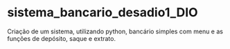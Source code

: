 # sistema_bancario_desadio1_DIO
Criação de um sistema, utilizando python, bancário simples com menu e as funções de depósito, saque e extrato.
